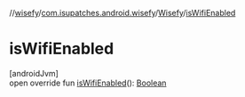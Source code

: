 //[wisefy](../../../index.md)/[com.isupatches.android.wisefy](../index.md)/[Wisefy](index.md)/[isWifiEnabled](is-wifi-enabled.md)

# isWifiEnabled

[androidJvm]\
open override fun [isWifiEnabled](is-wifi-enabled.md)(): [Boolean](https://kotlinlang.org/api/latest/jvm/stdlib/kotlin/-boolean/index.html)
